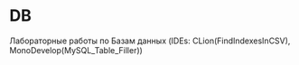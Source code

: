 # DB
Лабораторные работы по Базам данных (IDEs: CLion(FindIndexesInCSV), MonoDevelop(MySQL_Table_Filler)) 

